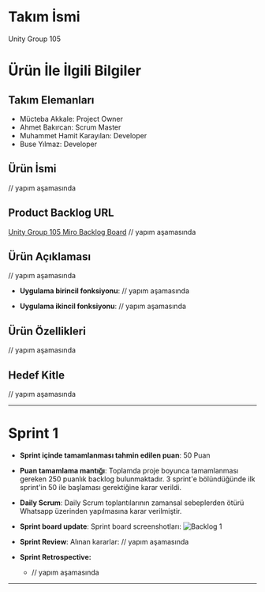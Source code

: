 # **Takım İsmi**

Unity Group 105

# Ürün İle İlgili Bilgiler

## Takım Elemanları
- Mücteba Akkale: Project Owner
- Ahmet Bakırcan: Scrum Master
- Muhammet Hamit Karayılan: Developer
- Buse Yılmaz: Developer

## Ürün İsmi

// yapım aşamasında

## Product Backlog URL

[Unity Group 105 Miro Backlog Board]() // yapım aşamasında

## Ürün Açıklaması

// yapım aşamasında


- **Uygulama birincil fonksiyonu**: // yapım aşamasında

- **Uygulama ikincil fonksiyonu**: // yapım aşamasında

## Ürün Özellikleri

 // yapım aşamasında

## Hedef Kitle

 // yapım aşamasında

---

# Sprint 1

- **Sprint içinde tamamlanması tahmin edilen puan**: 50 Puan


- **Puan tamamlama mantığı**: Toplamda proje boyunca tamamlanması gereken 250 puanlık backlog bulunmaktadır. 3 sprint'e bölündüğünde ilk sprint'in 50 ile başlaması gerektiğine karar verildi.


- **Daily Scrum**: Daily Scrum toplantılarının zamansal sebeplerden ötürü Whatsapp üzerinden yapılmasına karar verilmiştir.

- **Sprint board update**: Sprint board screenshotları: 
![Backlog 1](https://raw.githubusercontent.com/OyunveUygulamaAkademisi/Bootcamp2022Example/main/ProjectManagement/Sprint1Documents/backlog1.png) 

- **Sprint Review**: 
Alınan kararlar: // yapım aşamasında

- **Sprint Retrospective:**
  - // yapım aşamasında
 


---
